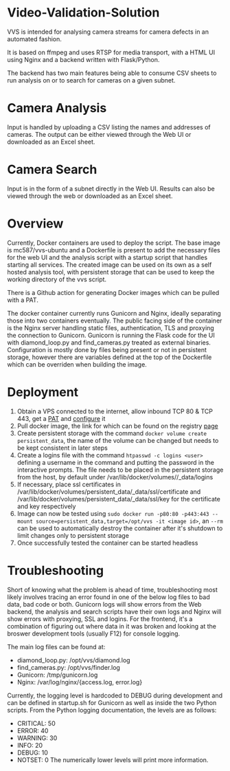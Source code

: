 # Video-Validation-Solution
VVS is intended for analysing camera streams for camera defects in an automated fashion.

It is based on ffmpeg and uses RTSP for media transport, with a HTML UI using Nginx and a backend written with Flask/Python.

The backend has two main features being able to consume CSV sheets to run analysis on or to search for cameras on a given subnet.

# Camera Analysis

Input is handled by uploading a CSV listing the names and addresses of cameras. The output can be either viewed through the Web UI or downloaded as an Excel sheet.

# Camera Search

Input is in the form of a subnet directly in the Web UI. Results can also be viewed through the web or downloaded as an Excel sheet.

# Overview
Currently, Docker containers are used to deploy the script. The base image is mc587/vvs-ubuntu and a Dockerfile is present to add the necessary files for the web UI and the analysis script with a startup script that handles starting all services. The created image can be used on its own as a self hosted analysis tool, with persistent storage that can be used to keep the working directory of the vvs script. 

There is a Github action for generating Docker images which can be pulled with a PAT.

The docker container currently runs Gunicorn and Nginx, ideally separating those into two containers eventually.
The public facing side of the container is the Nginx server handling static files, authentication, TLS and proxying the connection to Gunicorn.
Gunicorn is running the Flask code for the UI with diamond_loop.py and find_cameras.py treated as external binaries.
Configuration is mostly done by files being present or not in persistent storage, however there are variables defined at the top of the Dockerfile which can be overriden when building the image.

# Deployment

1. Obtain a VPS connected to the internet, allow inbound TCP 80 & TCP 443, get a [PAT](https://docs.github.com/en/github/authenticating-to-github/keeping-your-account-and-data-secure/creating-a-personal-access-token) and [configure](https://docs.github.com/en/packages/working-with-a-github-packages-registry/working-with-the-container-registry) it
1. Pull docker image, the link for which can be found on the registry [page](https://github.com/mc587/Video-Validation-Solution/pkgs/container/vvs-container)
1. Create persistent storage with the command `docker volume create persistent_data`, the name of the volume can be changed but needs to be kept consistent in later steps
1. Create a logins file with the command `htpasswd -c logins <user>` defining a username in the command and putting the password in the interactive prompts. The file needs to be placed in the persistent storage from the host, by default under /var/lib/docker/volumes/<name>/_data/logins
1. If necessary, place ssl certificates in /var/lib/docker/volumes/persistent_data/_data/ssl/certificate and /var/lib/docker/volumes/persistent_data/_data/ssl/key for the certificate and key respectively
1. Image can now be tested using `sudo docker run -p80:80 -p443:443 --mount source=persistent_data,target=/opt/vvs -it <image id>`, an `--rm` can be used to automatically destroy the container after it's shutdown to limit changes only to persistent storage
1. Once successfully tested the container can be started headless
  
# Troubleshooting

Short of knowing what the problem is ahead of time, troubleshooting most likely involves tracing an error found in one of the below log files to bad data, bad code or both. Gunicorn logs will show errors from the Web backend, the analysis and search scripts have their own logs and Nginx will show errors with proxying, SSL and logins. For the frontend, it's a combination of figuring out where data in it was broken and looking at the broswer development tools (usually F12) for console logging.
  
The main log files can be found at:
  - diamond_loop.py: /opt/vvs/diamond.log
  - find_cameras.py: /opt/vvs/finder.log
  - Gunicorn: /tmp/gunicorn.log
  - Nginx: /var/log/nginx/{access.log, error.log}
  
Currently, the logging level is hardcoded to DEBUG during development and can be defined in startup.sh for Gunicorn as well as inside the two Python scripts. From the Python logging documentation, the levels are as follows:
- CRITICAL: 50
- ERROR: 40
- WARNING: 30
- INFO: 20
- DEBUG: 10
- NOTSET: 0
The numerically lower levels will print more information.
